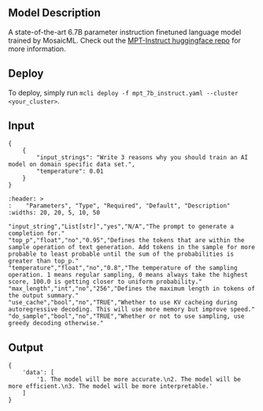 ## Model Description

A state-of-the-art 6.7B parameter instruction finetuned language model trained by MosaicML. Check out the [MPT-Instruct huggingface repo](https://huggingface.co/spaces/mosaicml/mpt-7b-instruct) for more information.

## Deploy

To deploy, simply run `mcli deploy -f mpt_7b_instruct.yaml --cluster <your_cluster>`.

## Input

```
{
    {
        "input_strings": "Write 3 reasons why you should train an AI model on domain specific data set.",
        "temperature": 0.01
    }
}
```

```{csv-table}
:header: >
:    "Parameters", "Type", "Required", "Default", "Description"
:widths: 20, 20, 5, 10, 50

"input_string","List[str]","yes","N/A","The prompt to generate a completion for."
"top_p","float","no","0.95","Defines the tokens that are within the sample operation of text generation. Add tokens in the sample for more probable to least probable until the sum of the probabilities is greater than top_p."
"temperature","float","no","0.8","The temperature of the sampling operation. 1 means regular sampling, 0 means always take the highest score, 100.0 is getting closer to uniform probability."
"max_length","int","no","256","Defines the maximum length in tokens of the output summary."
"use_cache","bool","no","TRUE","Whether to use KV cacheing during autoregressive decoding. This will use more memory but improve speed."
"do_sample","bool","no","TRUE","Whether or not to use sampling, use greedy decoding otherwise."
```

## Output

```
{
    'data': [
        '1. The model will be more accurate.\n2. The model will be more efficient.\n3. The model will be more interpretable.'
    ]
}
```
